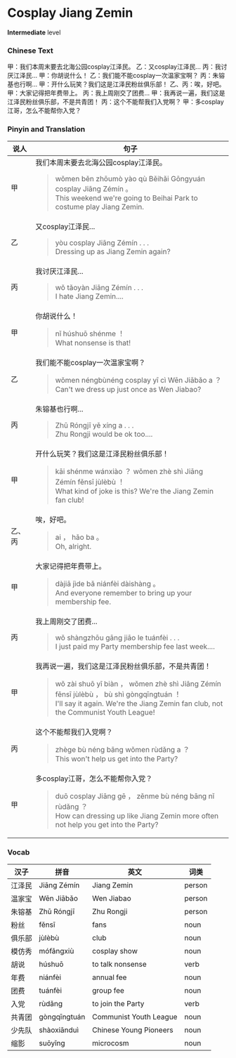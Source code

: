 # Cosplay Jiang Zemin
**Intermediate** level
### Chinese Text
甲：我们本周末要去北海公园cosplay江泽民。
乙：又cosplay江泽民...
丙：我讨厌江泽民...
甲：你胡说什么！
乙：我们能不能cosplay一次温家宝啊？
丙：朱镕基也行啊...
甲：开什么玩笑？我们这是江泽民粉丝俱乐部！
乙、丙：唉，好吧。
甲：大家记得把年费带上。
丙：我上周刚交了团费...
甲：我再说一遍，我们这是江泽民粉丝俱乐部，不是共青团！
丙：这个不能帮我们入党啊？
甲：多cosplay江哥，怎么不能帮你入党？

### Pinyin and Translation
|说人|句子|
|----|----|
|甲|我们本周末要去北海公园cosplay江泽民。<blockquote>wǒmen běn zhōumò yào qù Běihǎi Gōngyuán cosplay Jiāng Zémín 。<br />This weekend we're going to Beihai Park to costume play Jiang Zemin.</blockquote>|
|乙|又cosplay江泽民...<blockquote>yòu cosplay Jiāng Zémín . . .<br />Dressing up as Jiang Zemin again?</blockquote>|
|丙|我讨厌江泽民...<blockquote>wǒ tǎoyàn Jiāng Zémín . . .<br />I hate Jiang Zemin....</blockquote>|
|甲|你胡说什么！<blockquote>nǐ húshuō shénme ！<br />What nonsense is that!</blockquote>|
|乙|我们能不能cosplay一次温家宝啊？<blockquote>wǒmen néngbùnéng cosplay yī cì Wēn Jiābǎo a ？<br />Can't we dress up just once as Wen Jiabao?</blockquote>|
|丙|朱镕基也行啊...<blockquote>Zhū Róngjī yě xíng a . . .<br />Zhu Rongji would be ok too....</blockquote>|
|甲|开什么玩笑？我们这是江泽民粉丝俱乐部！<blockquote>kāi shénme wánxiào ？ wǒmen zhè shì Jiāng Zémín fěnsī jùlèbù ！<br />What kind of joke is this? We're the Jiang Zemin fan club!</blockquote>|
|乙、丙|唉，好吧。<blockquote>ai ， hǎo ba 。<br />Oh, alright.</blockquote>|
|甲|大家记得把年费带上。<blockquote>dàjiā jìde bǎ niánfèi dàishàng 。<br />And everyone remember to bring up your membership fee.</blockquote>|
|丙|我上周刚交了团费...<blockquote>wǒ shàngzhōu gāng jiāo le tuánfèi . . .<br />I just paid my Party membership fee last week....</blockquote>|
|甲|我再说一遍，我们这是江泽民粉丝俱乐部，不是共青团！<blockquote>wǒ zài shuō yī biàn ， wǒmen zhè shì Jiāng Zémín fěnsī jùlèbù ， bù shì gòngqīngtuán ！<br />I'll say it again. We're the Jiang Zemin fan club, not the Communist Youth League!</blockquote>|
|丙|这个不能帮我们入党啊？<blockquote>zhège bù néng bāng wǒmen rùdǎng a ？<br />This won't help us get into the Party?</blockquote>|
|甲|多cosplay江哥，怎么不能帮你入党？<blockquote>duō cosplay Jiāng gē ， zěnme bù néng bāng nǐ rùdǎng ？<br />How can dressing up like Jiang Zemin more often not help you get into the Party?</blockquote>|
### Vocab
|汉子|拼音|英文|词类|
|----|----|----|----|
|江泽民|Jiāng Zémín|Jiang Zemin|person|
|温家宝|Wēn Jiābǎo|Wen Jiabao|person|
|朱镕基|Zhū Róngjī|Zhu Rongji|person|
|粉丝|fěnsī|fans|noun|
|俱乐部|jùlèbù|club|noun|
|模仿秀|mófǎngxiù|cosplay show|noun|
|胡说|húshuō|to talk nonsense|verb|
|年费|niánfèi|annual fee|noun|
|团费|tuánfèi|group fee|noun|
|入党|rùdǎng|to join the Party|verb|
|共青团|gòngqīngtuán|Communist Youth League|noun|
|少先队|shàoxiānduì|Chinese Young Pioneers|noun|
|缩影|suōyǐng|microcosm|noun|
